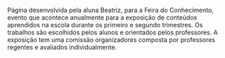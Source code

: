 Página desenvolvida pela aluna Beatriz, para a Feira do Conhecimento, evento que acontece anualmente para a exposição de conteúdos aprendidos na escola durante os primeiro e segundo trimestres. Os trabalhos são escolhidos pelos alunos e orientados pelos professores. A exposição tem uma comissão organizadores composta por professores regentes e avaliados individualmente.
